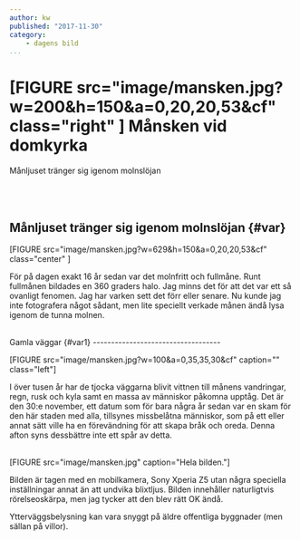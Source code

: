 ```yaml
---
author: kw
published: "2017-11-30"
category:
    - dagens bild
...
```




[FIGURE src="image/mansken.jpg?w=200&h=150&a=0,20,20,53&cf" class="right" ]
Månsken vid domkyrka
==================================



Månljuset tränger sig igenom molnslöjan


<!--more-->



<br></br>
Månljuset tränger sig igenom molnslöjan {#var}
-----------------------------------


[FIGURE src="image/mansken.jpg?w=629&h=150&a=0,20,20,53&cf" class="center" ]

För på dagen exakt 16 år sedan var det molnfritt och fullmåne. Runt fullmånen bildades en 360 graders halo. Jag minns det för att det var ett så ovanligt fenomen. Jag har varken sett det förr eller senare. Nu kunde jag inte fotografera något sådant, men lite speciellt verkade månen ändå lysa igenom de tunna molnen.


</br>
Gamla väggar {#var1}
-----------------------------------

[FIGURE src="image/mansken.jpg?w=100&a=0,35,35,30&cf" caption="" class="left"]



I över tusen år har de tjocka väggarna blivit vittnen till månens vandringar, regn, rusk och kyla samt en massa av människor påkomna upptåg. Det är den 30:e november, ett datum som för bara några år sedan var en skam för den här staden med alla, tillsynes missbelåtna människor, som på ett eller annat sätt ville ha en förevändning för att skapa bråk och oreda. Denna afton syns dessbättre inte ett spår av detta.

</br>
[FIGURE src="image/mansken.jpg" caption="Hela bilden."]

Bilden är tagen med en mobilkamera, Sony Xperia Z5 utan några speciella inställningar annat än att undvika blixtljus. Bilden innehåller naturligtvis rörelseoskärpa, men jag tycker att den blev rätt OK ändå.


Ytterväggsbelysning kan vara snyggt på äldre offentliga byggnader (men sällan på villor).
